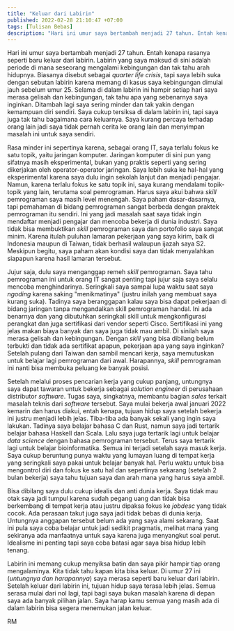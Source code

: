 ```yaml
---
title: "Keluar dari Labirin"
published: 2022-02-28 21:10:47 +07:00
tags: [Tulisan Bebas]
description: "Hari ini umur saya bertambah menjadi 27 tahun. Entah kenapa rasanya seperti baru keluar dari labirin. Labirin yang saya maksud di sini adalah periode di mana seseorang mengalami kebingungan dan tak tahu arah hidupnya. Biasanya disebut sebagai *quarter life crisis*, tapi saya lebih suka dengan sebutan labirin karena memang di kasus saya kebingungan dimulai jauh sebelum umur 25."
---
```


Hari ini umur saya bertambah menjadi 27 tahun. Entah kenapa rasanya seperti baru keluar dari labirin. Labirin yang saya maksud di sini adalah periode di mana seseorang mengalami kebingungan dan tak tahu arah hidupnya. Biasanya disebut sebagai *quarter life crisis*, tapi saya lebih suka dengan sebutan labirin karena memang di kasus saya kebingungan dimulai jauh sebelum umur 25. Selama di dalam labirin ini hampir setiap hari saya merasa gelisah dan kebingungan, tak tahu apa yang sebenarnya saya inginkan. Ditambah lagi saya sering minder dan tak yakin dengan kemampuan diri sendiri. Saya cukup tersiksa di dalam labirin ini, tapi saya juga tak tahu bagaimana cara keluarnya. Saya kurang percaya terhadap orang lain jadi saya tidak pernah cerita ke orang lain dan menyimpan masalah ini untuk saya sendiri.

Rasa minder ini sepertinya karena, sebagai orang IT, saya terlalu fokus ke satu topik, yaitu jaringan komputer. Jaringan komputer di sini pun yang sifatnya masih eksperimental, bukan yang praktis seperti yang sering dikerjakan oleh operator-operator jaringan. Saya lebih suka ke hal-hal yang eksperimental karena saya dulu ingin sekolah lanjut dan menjadi pengajar. Namun, karena terlalu fokus ke satu topik ini, saya kurang mendalami topik-topik yang lain, terutama soal pemrograman. Harus saya akui bahwa *skill* pemrograman saya masih level menengah. Saya paham dasar-dasarnya, tapi pemahaman di bidang pemrograman sangat berbeda dengan praktek pemrograman itu sendiri. Ini yang jadi masalah saat saya tidak ingin mendaftar menjadi pengajar dan mencoba bekerja di dunia industri. Saya tidak bisa membuktikan *skill* pemrograman saya dan portofolio saya sangat minim. Karena itulah puluhan lamaran pekerjaan yang saya kirim, baik di Indonesia maupun di Taiwan, tidak berhasil walaupun ijazah saya S2. Meskipun begitu, saya paham akan kondisi saya dan tidak menyalahkan siapapun karena hasil lamaran tersebut. 

Jujur saja, dulu saya menganggap remeh *skill* pemrograman. Saya tahu pemrograman ini untuk orang IT sangat penting tapi jujur saja saya selalu mencoba menghindarinya. Seringkali saya sampai lupa waktu saat saya *ngoding* karena saking "menikmatinya" (justru inilah yang membuat saya kurang suka). Tadinya saya beranggapan kalau saya bisa dapat pekerjaan di bidang jaringan tanpa mengandalkan skill pemrograman handal. Ini ada benarnya dan yang dibutuhkan seringkali skill untuk mengkonfigurasi perangkat dan juga sertifikasi dari vendor seperti Cisco. Sertifikasi ini yang jelas makan biaya banyak dan saya juga tidak mau ambil. Di sinilah saya merasa gelisah dan kebingungan. Dengan *skill* yang bisa dibilang belum terbukti dan tidak ada sertifikat apapun, pekerjaan apa yang saya inginkan? Setelah pulang dari Taiwan dan sambil mencari kerja, saya memutuskan untuk belajar lagi pemrograman dari awal. Harapannya, *skill* pemrograman ini nanti bisa membuka peluang ke banyak posisi.

Setelah melalui proses pencarian kerja yang cukup panjang, untungnya saya dapat tawaran untuk bekerja sebagai *solution engineer* di perusahaan distributor *software*. Tugas saya, singkatnya, membantu bagian *sales* terkait masalah teknis dari *software* tersebut. Saya mulai bekerja awal januari 2022 kemarin dan harus diakui, entah kenapa, tujuan hidup saya setelah bekerja ini justru menjadi lebih jelas. Tiba-tiba ada banyak sekali yang ingin saya lakukan. Tadinya saya belajar bahasa C dan Rust, namun saya jadi tertarik belajar bahasa Haskell dan Scala. Lalu saya juga tertarik lagi untuk belajar *data science* dengan bahasa pemrograman tersebut. Terus saya tertarik lagi untuk belajar bioinformatika. Semua ini terjadi setelah saya masuk kerja. Saya cukup beruntung punya waktu yang lumayan luang di tempat kerja yang seringkali saya pakai untuk belajar banyak hal. Perlu waktu untuk bisa mengontrol diri dan fokus ke satu hal dan sepertinya sekarang (setelah 2 bulan bekerja) saya tahu tujuan saya dan arah mana yang harus saya ambil.

Bisa dibilang saya dulu cukup idealis dan anti dunia kerja. Saya tidak mau otak saya jadi tumpul karena sudah pegang uang dan tidak bisa berkembang di tempat kerja atau justru dipaksa fokus ke *jobdesc* yang tidak cocok. Ada perasaan takut juga saya jadi tidak bebas di dunia kerja. Untungnya anggapan tersebut belum ada yang saya alami sekarang. Saat ini pula saya coba belajar untuk jadi sedikit pragmatis, melihat mana yang sekiranya ada manfaatnya untuk saya karena juga menyangkut soal perut. Idealisme ini penting tapi saya coba batasi agar saya bisa hidup lebih tenang.

Labirin ini memang cukup menyiksa batin dan saya pikir hampir tiap orang mengalaminya. Kita tidak tahu kapan kita bisa keluar. Di umur 27 ini (_untungnya dan harapannya_) saya merasa seperti baru keluar dari labirin. Setelah keluar dari labirin ini, tujuan hidup saya terasa lebih jelas. Semua serasa mulai dari nol lagi, tapi bagi saya bukan masalah karena di depan saya ada banyak pilihan jalan. Saya harap kamu semua yang masih ada di dalam labirin bisa segera menemukan jalan keluar.

RM
